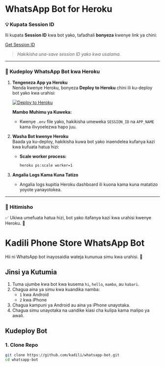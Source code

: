 # WhatsApp Bot for Heroku

### 💡 **Kupata Session ID**
Ili kupata **Session ID** kwa bot yako, tafadhali **bonyeza** kwenye link ya chini:

[Get Session ID](https://kadili-session.onrender.com)

> *Hakikisha una-save session ID yako kwa usalama.*

---

### 🚀 **Kudeploy WhatsApp Bot kwa Heroku**

1. **Tengeneza App ya Heroku**  
   Nenda kwenye Heroku, bonyeza **Deploy to Heroku** chini ili ku-deploy bot yako kwa urahisi:

   [![Deploy to Heroku](https://www.herokucdn.com/deploy/button.svg)](https://heroku.com/deploy?template=https://github.com/username/repository-name)

   **Mambo Muhimu ya Kuweka:**
   - Kwenye `.env` file yako, hakikisha umeweka `SESSION_ID` na `APP_NAME` kama ilivyoelezwa hapo juu.
   
2. **Washa Bot kwenye Heroku**  
   Baada ya ku-deploy, hakikisha kuwa bot yako inaendelea kufanya kazi kwa kufuata hatua hizi:
   - **Scale worker process:** 
     ```bash
     heroku ps:scale worker=1
     ```

3. **Angalia Logs Kama Kuna Tatizo**  
   - Angalia logs kupitia Heroku dashboard ili kuona kama kuna matatizo yoyote yanayotokea.

---

### 🏁 **Hitimisho**

✅ Ukiwa umefuata hatua hizi, bot yako itafanya kazi kwa urahisi kwenye Heroku. 🚀



# Kadili Phone Store WhatsApp Bot

Hii ni WhatsApp bot inayosaidia wateja kununua simu kwa urahisi. 🚀

## Jinsi ya Kutumia
1. Tuma ujumbe kwa bot kwa kusema `hi`, `hello`, `mambo`, au `habari`.
2. Chagua aina ya simu kwa kuandika namba:
   - `1` kwa Android
   - `2` kwa iPhone
3. Chagua kampuni ya Android au aina ya iPhone unayotaka.
4. Chagua simu unayotaka na uandike kiasi cha kulipa kama malipo ya awali.

## Kudeploy Bot
### 1. Clone Repo
```bash
git clone https://github.com/kadili/whatsapp-bot.git
cd whatsapp-bot
